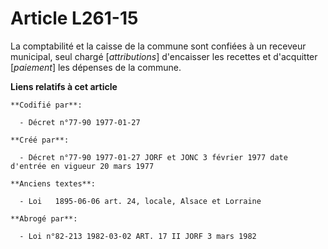 # Article L261-15

La comptabilité et la caisse de la commune sont confiées à un receveur municipal, seul chargé [*attributions*] d'encaisser
les recettes et d'acquitter [*paiement*] les dépenses de la commune.

**Liens relatifs à cet article**

	**Codifié par**:

	  - Décret n°77-90 1977-01-27

	**Créé par**:

	  - Décret n°77-90 1977-01-27 JORF et JONC 3 février 1977 date d'entrée en vigueur 20 mars 1977

	**Anciens textes**:

	  - Loi   1895-06-06 art. 24, locale, Alsace et Lorraine

	**Abrogé par**:

	  - Loi n°82-213 1982-03-02 ART. 17 II JORF 3 mars 1982
